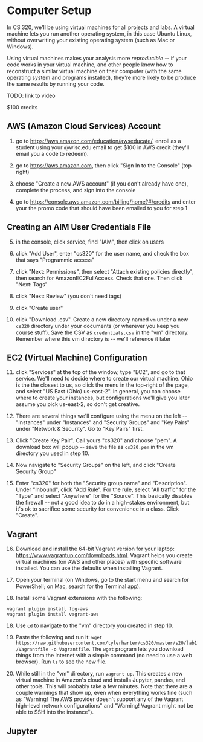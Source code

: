 # Computer Setup

In CS 320, we'll be using virtual machines for all projects and labs.
A virtual machine lets you run another operating system, in this case
Ubuntu Linux, without overwriting your existing operating system (such
as Mac or Windows).

Using virtual machines makes your analysis more *reproducible* -- if
your code works in your virtual machine, and other people know how to
reconstruct a similar virtual machine on their computer (with the same
operating system and programs installed), they're more likely to be
produce the same results by running your code.

TODO: link to video

$100 credits


## AWS (Amazon Cloud Services) Account

1. go to https://aws.amazon.com/education/awseducate/, enroll as a student using your @wisc.edu email to get $100 in AWS credit (they'll email you a code to redeem).

2. go to https://aws.amazon.com, then click "Sign In to the Console" (top right)

3. choose "Create a new AWS account" (if you don't already have one), complete the process, and sign into the console

4. go to https://console.aws.amazon.com/billing/home?#/credits and enter your the promo code that should have been emailed to you for step 1

## Creating an AIM User Credentials File

5. in the console, click service, find "IAM",  then click on users

6. click "Add User", enter "cs320" for the user name, and check the box that says "Programmic access"

7. click "Next: Permissions", then select "Attach existing policies directly", then search for AmazonEC2FullAccess.  Check that one.  Then click "Next: Tags"

8. click "Next: Review" (you don't need tags)

9. click "Create user"

10. click "Download .csv".  Create a new directory named `vm` under a new `cs320` directory under your documents (or wherever you keep you course stuff).  Save the CSV as `credentials.csv` in the "vm" directory.  Remember where this vm directory is -- we'll reference it later

## EC2 (Virtual Machine) Configuration

11. click "Services" at the top of the window, type "EC2", and go to that service.  We'll need to decide where to create our virtual machine.  Ohio is the the closest to us, so click the menu in the top-right of the page, and select "US East (Ohio) us-east-2".  In general, you can choose where to create your instances, but configurations we'll give you later assume you pick us-east-2, so don't get creative.

12. There are several things we'll configure using the menu on the left -- "Instances" under "Instances" and "Security Groups" and "Key Pairs" under "Network & Security".  Go to "Key Pairs" first.

13. Click "Create Key Pair".  Call yours "cs320" and choose "pem".  A download box will popup -- save the file as `cs320.pem` in the vm directory you used in step 10.

14. Now navigate to "Security Groups" on the left, and click "Create Security Group"

15. Enter "cs320" for both the "Security group name" and "Description".  Under "Inbound", click "Add Rule".  For the rule, select "All traffic" for the "Type" and select "Anywhere" for the "Source".  This basically disables the firewall -- not a good idea to do in a high-stakes environment, but it's ok to sacrifice some security for convenience in a class.  Click "Create".

## Vagrant

16. Download and install the 64-bit Vagrant version for your laptop: https://www.vagrantup.com/downloads.html.  Vagrant helps you create virtual machines (on AWS and other places) with specific software installed.  You can use the defaults when installing Vagrant.

17. Open your terminal (on Windows, go to the start menu and search for PowerShell; on Mac, search for the Terminal app).

18. Install some Vagrant extensions with the following:

```
vagrant plugin install fog-aws
vagrant plugin install vagrant-aws
```

18. Use `cd` to navigate to the "vm" directory you created in step 10.

19. Paste the following and run it: `wget https://raw.githubusercontent.com/tylerharter/cs320/master/s20/lab1/Vagrantfile -o Vagrantfile`.  The `wget` program lets you download things from the Internet with a simple command (no need to use a web browser).  Run `ls` to see the new file.

20. While still in the "vm" directory, run `vagrant up`.  This creates a new virtual machine in Amazon's cloud and installs Jupyter, pandas, and other tools.  This will probably take a few minutes.  Note that there are a couple warnings that show up, even when everything works fine (such as "Warning! The AWS provider doesn't support any of the Vagrant high-level network configurations" and "Warning! Vagrant might not be able to SSH into the instance").

## Jupyter

